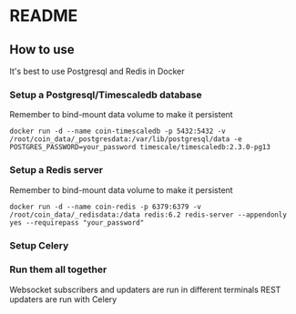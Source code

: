 # README

## How to use
It's best to use Postgresql and Redis in Docker
### Setup a Postgresql/Timescaledb database
Remember to bind-mount data volume to make it persistent
```
docker run -d --name coin-timescaledb -p 5432:5432 -v /root/coin_data/_postgresdata:/var/lib/postgresql/data -e POSTGRES_PASSWORD=your_password timescale/timescaledb:2.3.0-pg13
```
### Setup a Redis server
Remember to bind-mount data volume to make it persistent
```
docker run -d --name coin-redis -p 6379:6379 -v /root/coin_data/_redisdata:/data redis:6.2 redis-server --appendonly yes --requirepass "your_password"
```
### Setup Celery

### Run them all together
Websocket subscribers and updaters are run in different terminals
REST updaters are run with Celery
